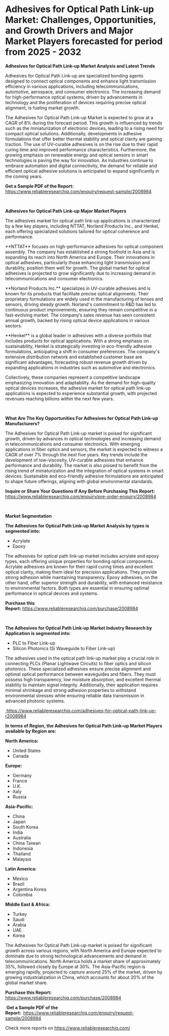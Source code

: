 <p><h1>Adhesives for Optical Path Link-up Market: Challenges, Opportunities, and Growth Drivers and Major Market Players forecasted for period from 2025 - 2032</h1></p><p><strong>Adhesives for Optical Path Link-up Market Analysis and Latest Trends</strong></p>
<p><p>Adhesives for Optical Path Link-up are specialized bonding agents designed to connect optical components and enhance light transmission efficiency in various applications, including telecommunications, automotive, aerospace, and consumer electronics. The increasing demand for high-performance optical systems, driven by advancements in technology and the proliferation of devices requiring precise optical alignment, is fueling market growth.</p><p>The Adhesives for Optical Path Link-up Market is expected to grow at a CAGR of 8% during the forecast period. This growth is influenced by trends such as the miniaturization of electronic devices, leading to a rising need for compact optical solutions. Additionally, developments in adhesive formulations that offer better thermal stability and optical clarity are gaining traction. The use of UV-curable adhesives is on the rise due to their rapid curing time and improved performance characteristics. Furthermore, the growing emphasis on renewable energy and optical sensors in smart technologies is paving the way for innovation. As industries continue to embrace automation and digital connectivity, the demand for reliable and efficient optical adhesive solutions is anticipated to expand significantly in the coming years.</p></p>
<p><strong>Get a Sample PDF of the Report:&nbsp;</strong> <a href="https://www.reliableresearchiq.com/enquiry/request-sample/2008984?utm_campaign=2188&utm_medium=2&utm_source=Github&utm_content=ia&utm_term=05022025&utm_id=adhesives-for-optical-path-link-up">https://www.reliableresearchiq.com/enquiry/request-sample/2008984</a></p>
<p>&nbsp;</p>
<p><strong>Adhesives for Optical Path Link-up Major Market Players</strong></p>
<p><p>The adhesives market for optical path link-up applications is characterized by a few key players, including NTTAT, Norland Products Inc., and Henkel, each offering specialized solutions tailored for optical coherence and performance.</p><p>**NTTAT** focuses on high-performance adhesives for optical component assembly. The company has established a strong foothold in Asia and is expanding its reach into North America and Europe. Their innovations in optical adhesives, particularly those enhancing light transmission and durability, position them well for growth. The global market for optical adhesives is projected to grow significantly due to increasing demand in telecommunications and consumer electronics.</p><p>**Norland Products Inc.** specializes in UV-curable adhesives and is known for its products that facilitate precise optical alignments. Their proprietary formulations are widely used in the manufacturing of lenses and sensors, driving steady growth. Norland's commitment to R&D has led to continuous product improvements, ensuring they remain competitive in a fast-evolving market. The company’s sales revenue has seen consistent annual growth, backed by rising optical device applications in various sectors.</p><p>**Henkel** is a global leader in adhesives with a diverse portfolio that includes products for optical applications. With a strong emphasis on sustainability, Henkel is strategically investing in eco-friendly adhesive formulations, anticipating a shift in consumer preferences. The company's extensive distribution network and established customer base are significant advantages, forecasting robust revenue growth driven by expanding applications in industries such as automotive and electronics.</p><p>Collectively, these companies represent a competitive landscape emphasizing innovation and adaptability. As the demand for high-quality optical devices increases, the adhesive market for optical path link-up applications is expected to experience substantial growth, with projected revenues reaching billions within the next few years.</p></p>
<p>&nbsp;</p>
<p><strong>What Are The Key Opportunities For Adhesives for Optical Path Link-up Manufacturers?</strong></p>
<p><p>The Adhesives for Optical Path Link-up market is poised for significant growth, driven by advances in optical technologies and increasing demand in telecommunications and consumer electronics. With emerging applications in fiber optics and sensors, the market is expected to witness a CAGR of over 7% through the next five years. Key trends include the development of low-viscosity, UV-curable adhesives that enhance performance and durability. The market is also poised to benefit from the rising trend of miniaturization and the integration of optical systems in smart devices. Sustainable and eco-friendly adhesive formulations are anticipated to shape future offerings, aligning with global environmental standards.</p></p>
<p><strong>Inquire or Share Your Questions If Any Before Purchasing This Report:</strong> <a href="https://www.reliableresearchiq.com/enquiry/pre-order-enquiry/2008984?utm_campaign=2188&utm_medium=2&utm_source=Github&utm_content=ia&utm_term=05022025&utm_id=adhesives-for-optical-path-link-up">https://www.reliableresearchiq.com/enquiry/pre-order-enquiry/2008984</a></p>
<p>&nbsp;</p>
<p><strong>Market Segmentation</strong></p>
<p><strong>The Adhesives for Optical Path Link-up Market Analysis by types is segmented into:</strong></p>
<p><ul><li>Acrylate</li><li>Epoxy</li></ul></p>
<p><p>The adhesives for optical path link-up market includes acrylate and epoxy types, each offering unique properties for bonding optical components. Acrylate adhesives are known for their rapid curing times and excellent optical clarity, making them ideal for precision applications. They provide strong adhesion while maintaining transparency. Epoxy adhesives, on the other hand, offer superior strength and durability, with enhanced resistance to environmental factors. Both types are essential in ensuring optimal performance in optical devices and systems.</p></p>
<p><strong>Purchase this Report:&nbsp;</strong><a href="https://www.reliableresearchiq.com/purchase/2008984?utm_campaign=2188&utm_medium=2&utm_source=Github&utm_content=ia&utm_term=05022025&utm_id=adhesives-for-optical-path-link-up">https://www.reliableresearchiq.com/purchase/2008984</a></p>
<p>&nbsp;</p>
<p><strong>The Adhesives for Optical Path Link-up Market Industry Research by Application is segmented into:</strong></p>
<p><ul><li>PLC to Fiber Link-up</li><li>Silicon Photonics (Si Waveguide to Fiber Link-up)</li></ul></p>
<p><p>The adhesives used in the optical path link-up market play a crucial role in connecting PLCs (Planar Lightwave Circuits) to fiber optics and silicon photonics. These specialized adhesives ensure precise alignment and optimal optical performance between waveguides and fibers. They must possess high transparency, low moisture absorption, and excellent thermal stability to maintain signal integrity. Additionally, their application requires minimal shrinkage and strong adhesion properties to withstand environmental stresses while ensuring reliable data transmission in advanced photonic systems.</p></p>
<p><a href="https://www.reliableresearchiq.com/adhesives-for-optical-path-link-up-r2008984?utm_campaign=2188&utm_medium=2&utm_source=Github&utm_content=ia&utm_term=05022025&utm_id=adhesives-for-optical-path-link-up">&nbsp;https://www.reliableresearchiq.com/adhesives-for-optical-path-link-up-r2008984</a></p>
<p><strong>In terms of Region, the Adhesives for Optical Path Link-up Market Players available by Region are:</strong></p>
<p>
    <p> <strong> North America: </strong>
        <ul>
            <li>United States</li>
            <li>Canada</li>
        </ul>
        </p> 
    <p> <strong> Europe: </strong>
        <ul>
            <li>Germany</li>
            <li>France</li>
            <li>U.K.</li>
            <li>Italy</li>
            <li>Russia</li>
        </ul>
        </p> 
    <p> <strong> Asia-Pacific: </strong>
        <ul>
            <li>China</li>
            <li>Japan</li>
            <li>South Korea</li>
            <li>India</li>
            <li>Australia</li>
            <li>China Taiwan</li>
            <li>Indonesia</li>
            <li>Thailand</li>
            <li>Malaysia</li>
        </ul>
        </p> 
    <p> <strong> Latin America: </strong>
        <ul>
            <li>Mexico</li>
            <li>Brazil</li>
            <li>Argentina Korea</li>
            <li>Colombia</li>
        </ul>
        </p> 
    <p> <strong> Middle East & Africa: </strong>
        <ul>
            <li>Turkey</li>
            <li>Saudi</li>
            <li>Arabia</li>
            <li>UAE</li>
            <li>Korea</li>
        </ul>
    </p>
    </p>
<p><p>The Adhesives for Optical Path Link-up market is poised for significant growth across various regions, with North America and Europe expected to dominate due to strong technological advancements and demand in telecommunications. North America holds a market share of approximately 35%, followed closely by Europe at 30%. The Asia-Pacific region is emerging rapidly, projected to capture around 25% of the market, driven by growing industrialization in China, which accounts for about 20% of the global market share.</p></p>
<p><strong>Purchase this Report: </strong><a href="https://www.reliableresearchiq.com/purchase/2008984?utm_campaign=2188&utm_medium=2&utm_source=Github&utm_content=ia&utm_term=05022025&utm_id=adhesives-for-optical-path-link-up">https://www.reliableresearchiq.com/purchase/2008984</a></p>
<p>&nbsp;<strong>Get a Sample PDF of the Report:&nbsp;&nbsp;</strong><a href="https://www.reliableresearchiq.com/enquiry/request-sample/2008984?utm_campaign=2188&utm_medium=2&utm_source=Github&utm_content=ia&utm_term=05022025&utm_id=adhesives-for-optical-path-link-up">https://www.reliableresearchiq.com/enquiry/request-sample/2008984</a></p>
<p><strong></strong></p>
<p>Check more reports on <a href="https://www.reliableresearchiq.com/?utm_campaign=2188&utm_medium=2&utm_source=Github&utm_content=ia&utm_term=05022025&utm_id=adhesives-for-optical-path-link-up">https://www.reliableresearchiq.com/</a></p>
